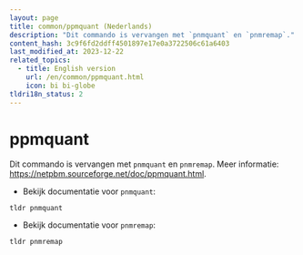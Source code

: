 ```yaml
---
layout: page
title: common/ppmquant (Nederlands)
description: "Dit commando is vervangen met `pnmquant` en `pnmremap`."
content_hash: 3c9f6fd2ddff4501897e17e0a3722506c61a6403
last_modified_at: 2023-12-22
related_topics:
  - title: English version
    url: /en/common/ppmquant.html
    icon: bi bi-globe
tldri18n_status: 2
---
```

# ppmquant

Dit commando is vervangen met `pnmquant` en `pnmremap`.
Meer informatie: <https://netpbm.sourceforge.net/doc/ppmquant.html>.

- Bekijk documentatie voor `pnmquant`:

`tldr pnmquant`

- Bekijk documentatie voor `pnmremap`:

`tldr pnmremap`

